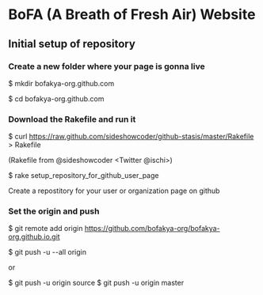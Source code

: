 # BoFA (A Breath of Fresh Air) Website

## Initial setup of repository

### Create a new folder where your page is gonna live

$ mkdir bofakya-org.github.com 

$ cd bofakya-org.github.com

### Download the Rakefile and run it

$ curl https://raw.github.com/sideshowcoder/github-stasis/master/Rakefile > Rakefile 

(Rakefile from @sideshowcoder <Twitter @ischi>)

$ rake setup_repository_for_github_user_page

Create a repostitory for your user or organization page on github

### Set the origin and push

$ git remote add origin https://github.com/bofakya-org/bofakya-org.github.io.git

$ git push -u --all origin

or

$ git push -u origin source
$ git push -u origin master
